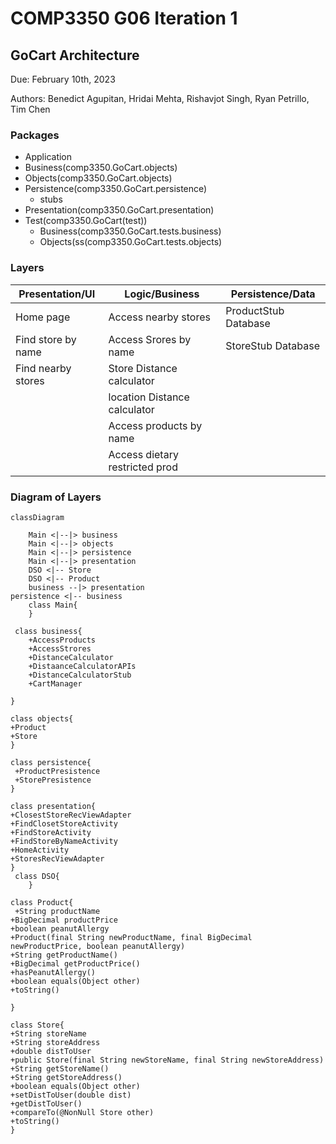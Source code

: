 # COMP3350 G06 Iteration 1
## GoCart Architecture
Due: February 10th, 2023

Authors:  Benedict Agupitan, Hridai Mehta, Rishavjot Singh, Ryan Petrillo, Tim Chen

### Packages
* Application
* Business(comp3350.GoCart.objects)
* Objects(comp3350.GoCart.objects)
* Persistence(comp3350.GoCart.persistence)
    * stubs
* Presentation(comp3350.GoCart.presentation)
* Test(comp3350.GoCart(test))
	* Business(comp3350.GoCart.tests.business)
	* Objects(ss(comp3350.GoCart.tests.objects)

### Layers
| Presentation/UI     |      Logic/Business   	  	 |  Persistence/Data   |
|---------------------|--------------------------------|----------------------|
| Home page           | Access nearby stores	  	 | ProductStub Database |
| Find store by name  | Access Srores by name  	  	 | StoreStub Database   |
| Find nearby stores  | Store Distance calculator	 |                      |
|                     | location Distance calculator   |                      |
|                     | Access products by name		 |                      |
|                     | Access dietary restricted prod |                      |



### Diagram of Layers
```mermaid
classDiagram
   
    Main <|--|> business
    Main <|--|> objects
    Main <|--|> persistence 
    Main <|--|> presentation
    DSO <|-- Store
    DSO <|-- Product
	business --|> presentation
persistence <|-- business
    class Main{
    }

 class business{
	+AccessProducts
	+AccessStrores
	+DistanceCalculator
	+DistaanceCalculatorAPIs
	+DistanceCalculatorStub
	+CartManager

}

class objects{
+Product
+Store
}

class persistence{
 +ProductPresistence
 +StorePresistence
}

class presentation{
+ClosestStoreRecViewAdapter
+FindClosetStoreActivity
+FindStoreActivity
+FindStoreByNameActivity
+HomeActivity
+StoresRecViewAdapter
}
 class DSO{
    }

class Product{
 +String productName
+BigDecimal productPrice
+boolean peanutAllergy
+Product(final String newProductName, final BigDecimal newProductPrice, boolean peanutAllergy)
+String getProductName()
+BigDecimal getProductPrice()
+hasPeanutAllergy()
+boolean equals(Object other)
+toString()

}

class Store{
+String storeName
+String storeAddress
+double distToUser
+public Store(final String newStoreName, final String newStoreAddress)
+String getStoreName()
+String getStoreAddress()
+boolean equals(Object other) 
+setDistToUser(double dist)
+getDistToUser()
+compareTo(@NonNull Store other) 
+toString()
}
```